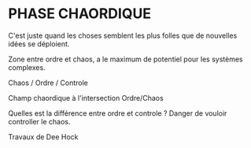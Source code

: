 # PHASE CHAORDIQUE

C'est juste quand les choses semblent les plus folles que de nouvelles idées se déploient.

Zone entre ordre et chaos, a le maximum de potentiel pour les systèmes complexes.

Chaos / Ordre / Controle

Champ chaordique à l'intersection Ordre/Chaos

Quelles est la différence entre ordre et controle ? Danger de vouloir controller le chaos.

Travaux de Dee Hock
